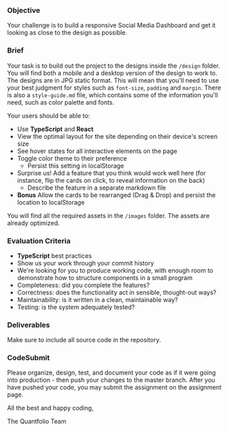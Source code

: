 ### Objective

Your challenge is to build a responsive Social Media Dashboard and get it looking as close to the design as possible.

### Brief

Your task is to build out the project to the designs inside the `/design` folder. You will find both a mobile and a desktop version of the design to work to. The designs are in JPG static format. This will mean that you'll need to use your best judgment for styles such as `font-size`, `padding` and `margin`. There is also a `style-guide.md` file, which contains some of the information you'll need, such as color palette and fonts.

Your users should be able to:

-   Use **TypeScript** and **React**
-   View the optimal layout for the site depending on their device's screen size
-   See hover states for all interactive elements on the page
-   Toggle color theme to their preference
    -   Persist this setting in localStorage
-   Surprise us! Add a feature that you think would work well here (for instance, flip the cards on click, to reveal information on the back)
    -   Describe the feature in a separate markdown file
-   **Bonus** Allow the cards to be rearranged (Drag & Drop) and persist the location to localStorage

You will find all the required assets in the `/images` folder. The assets are already optimized.

### Evaluation Criteria

-   **TypeScript** best practices
-   Show us your work through your commit history
-   We're looking for you to produce working code, with enough room to demonstrate how to structure components in a small program
-   Completeness: did you complete the features?
-   Correctness: does the functionality act in sensible, thought-out ways?
-   Maintainability: is it written in a clean, maintainable way?
-   Testing: is the system adequately tested?

### Deliverables

Make sure to include all source code in the repository. 

### CodeSubmit

Please organize, design, test, and document your code as if it were going into production - then push your changes to the master branch. After you have pushed your code, you may submit the assignment on the assignment page.

All the best and happy coding,

The Quantfolio Team
